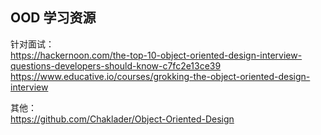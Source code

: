 ## OOD 学习资源
针对面试：  
https://hackernoon.com/the-top-10-object-oriented-design-interview-questions-developers-should-know-c7fc2e13ce39  
https://www.educative.io/courses/grokking-the-object-oriented-design-interview  
  
其他：  
https://github.com/Chaklader/Object-Oriented-Design  
